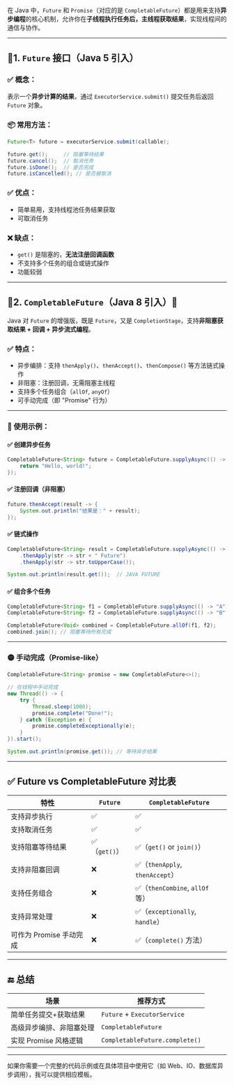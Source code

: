 在 Java 中，`Future` 和 `Promise`（对应的是 `CompletableFuture`）都是用来支持**异步编程**的核心机制，允许你在**子线程执行任务后，主线程获取结果**，实现线程间的通信与协作。

------

## 🔹1. `Future` 接口（Java 5 引入）

### ✅ 概念：

表示一个**异步计算的结果**，通过 `ExecutorService.submit()` 提交任务后返回 `Future` 对象。

### 📦 常用方法：

```java
Future<T> future = executorService.submit(callable);

future.get();     // 阻塞等待结果
future.cancel();  // 取消任务
future.isDone();  // 是否完成
future.isCancelled(); // 是否被取消
```

### ✅ 优点：

- 简单易用，支持线程池任务结果获取
- 可取消任务

### ❌ 缺点：

- `get()` 是阻塞的，**无法注册回调函数**
- 不支持多个任务的组合或链式操作
- 功能较弱

------

## 🔹2. `CompletableFuture`（Java 8 引入）🌟

Java 对 `Future` 的增强版，既是 `Future`，又是 `CompletionStage`，支持**非阻塞获取结果 + 回调 + 异步流式编程**。

### ✅ 特点：

- 异步编排：支持 `thenApply()`、`thenAccept()`、`thenCompose()` 等方法链式操作
- 非阻塞：注册回调，无需阻塞主线程
- 支持多个任务组合（`allOf`, `anyOf`）
- 可手动完成（即 "Promise" 行为）

------

### 🔧 使用示例：

#### ✅ 创建异步任务

```java
CompletableFuture<String> future = CompletableFuture.supplyAsync(() -> {
    return "Hello, world!";
});
```

#### ✅ 注册回调（非阻塞）

```java
future.thenAccept(result -> {
    System.out.println("结果是：" + result);
});
```

#### ✅ 链式操作

```java
CompletableFuture<String> result = CompletableFuture.supplyAsync(() -> "Java")
    .thenApply(str -> str + " Future")
    .thenApply(str -> str.toUpperCase());

System.out.println(result.get());  // JAVA FUTURE
```

#### ✅ 组合多个任务

```java
CompletableFuture<String> f1 = CompletableFuture.supplyAsync(() -> "A");
CompletableFuture<String> f2 = CompletableFuture.supplyAsync(() -> "B");

CompletableFuture<Void> combined = CompletableFuture.allOf(f1, f2);
combined.join(); // 阻塞等待所有完成
```

------

### 🟡 手动完成（Promise-like）

```java
CompletableFuture<String> promise = new CompletableFuture<>();

// 在线程中手动完成
new Thread(() -> {
    try {
        Thread.sleep(1000);
        promise.complete("Done!");
    } catch (Exception e) {
        promise.completeExceptionally(e);
    }
}).start();

System.out.println(promise.get()); // 等待异步结果
```

------

## ✅ Future vs CompletableFuture 对比表

| 特性                    | `Future`     | `CompletableFuture`            |
| ----------------------- | ------------ | ------------------------------ |
| 支持异步执行            | ✅            | ✅                              |
| 支持取消任务            | ✅            | ✅                              |
| 支持阻塞等待结果        | ✅（`get()`） | ✅（`get()` or `join()`）       |
| 支持非阻塞回调          | ❌            | ✅（`thenApply`, `thenAccept`） |
| 支持任务组合            | ❌            | ✅（`thenCombine`, `allOf` 等） |
| 支持异常处理            | ❌            | ✅（`exceptionally`, `handle`） |
| 可作为 Promise 手动完成 | ❌            | ✅（`complete()` 方法）         |

------

## 🔚 总结

| 场景                     | 推荐方式                       |
| ------------------------ | ------------------------------ |
| 简单任务提交+获取结果    | `Future` + `ExecutorService`   |
| 高级异步编排、非阻塞处理 | `CompletableFuture`            |
| 实现 Promise 风格逻辑    | `CompletableFuture.complete()` |

------

如果你需要一个完整的代码示例或在具体项目中使用它（如 Web、IO、数据库异步调用），我可以提供相应模板。